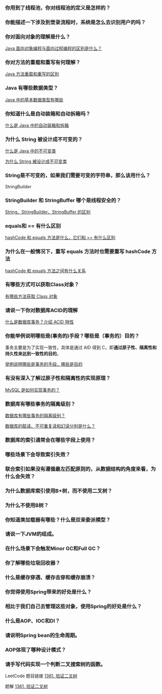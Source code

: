 ### 你用到了线程池，你对线程池的定义是怎样的？



### 你能描述一下涉及到登录流程时，系统是怎么去识别用户的吗？



### 你对面向对象的理解是什么？

[Java 面向对象编程与面向过程编程的区别是什么？](../../interview-questions/Java%20面向对象编程与面向过程编程的区别是什么？.md)

### 你对方法的重载和重写有何理解？

[Java 方法重载和重写的区别](../../interview-questions/Java%20方法重载和重写的区别.md)

### Java 有哪些数据类型？

[Java 中的基本数据类型有哪些](../../interview-questions/Java%20中的基本数据类型有哪些.md)

### 你知道什么是自动装箱和自动拆箱吗？

[什么是 Java 中的自动装箱和拆箱](../../interview-questions/什么是%20Java%20中的自动装箱和拆箱.md)

### 为什么 String 被设计成不可变的？

[什么是 Java 中的不可变类](../../interview-questions/什么是%20Java%20中的不可变类.md)

[为什么 String 被设计成不可变类](../../interview-questions/为什么%20String%20被设计成不可变类.md)

### String是不可变的，如果我们需要可变的字符串，那么该用什么？

StringBuilder

### StringBuilder 和 StringBuffer 哪个是线程安全的？

[String、StringBuilder、StringBuffer 的区别](../../interview-questions/String、StringBuilder、StringBuffer%20的区别.md)

### equals和 == 有什么区别

[hashCode 和 equals 方法是什么，它们和 == 有什么区别](../../interview-questions/hashCode%20和%20equals%20方法是什么，它们和%20==%20有什么区别.md)

### 为什么在一般情况下，重写 equals 方法时也需要重写 hashCode 方法

[hashCode 和 equals 方法之间有什么关系](../../interview-questions/hashCode%20和%20equals%20方法之间有什么关系.md)

### 有哪些方式可以获取Class对象？

[有哪些方法获取 Class 对象](../../interview-questions/有哪些方法获取%20Class%20对象.md)

### 请说一下你对数据库ACID的理解

[什么是数据库事务？介绍 ACID 特性](../../interview-questions/什么是数据库事务？介绍%20ACID%20特性.md)

### 你能举例说明哪些是(事务的)手段？哪些是（事务的）目的？

事务主要是为了实现一致性，具体是通过 AID 得到 C，即**通过原子性、隔离性和持久性来达到一致性的目的**。

[举例说明哪些是事务的手段，哪些是目的](../../interview-questions/举例说明哪些是事务的手段，哪些是目的.md)

### 有没有深入了解过原子性和隔离性的实现原理？

[MySQL 是如何实现事务的？](../../interview-questions/MySQL%20是如何实现事务的？.md)

### 数据库有哪些事务的隔离级别？

[数据库有哪些事务的隔离级别？](../../interview-questions/数据库有哪些事务的隔离级别？.md)

[数据库的脏读、不可重复读和幻读分别是什么？](../../interview-questions/数据库的脏读、不可重复读和幻读分别是什么？.md)

### 数据库的索引通常会在哪些字段上使用？



### 哪些场景下会导致索引失效？



### 联合索引如果没有遵循最左匹配原则的，从数据结构的角度来看，为什么会失效？



### 为什么数据库索引使用B+树，而不使用二叉树？



### 为什么不使用B树？



### 你知道类加载器有哪些？什么是双亲委派模型？



### 请说一下JVM的组成。



### 在什么场景下会触发Minor GC和Full GC？



### 你了解哪些垃圾回收器？



### 什么是缓存穿透、缓存击穿和缓存崩溃？



### 你觉得使用Spring带来的好处是什么？



### 相比于我们自己去管理这些对象，使用Spring的好处是什么？



### 什么是AOP、IOC和DI？



### 请说明Spring bean的生命周期。



### AOP体现了哪种设计模式？



### 请手写代码实现一个判断二叉搜索树的函数。

LeetCode 题目链接 [1361. 验证二叉树](https://leetcode.cn/problems/validate-binary-tree-nodes/)

题解  [1361. 验证二叉树](../../leetcode-problems/1361.%20验证二叉树.md)